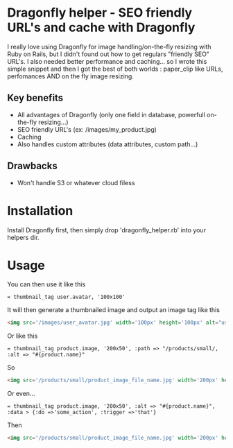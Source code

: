 Dragonfly helper - SEO friendly URL's and cache with Dragonfly
===================================

I really love using Dragonfly for image handling/on-the-fly resizing with Ruby on Rails, but I didn't found out how to get regulars "friendly SEO" URL's.
I also needed better performance and caching... so I wrote this simple snippet and then I got the best of both worlds : paper_clip like URLs, perfomances AND on the fly image resizing.   


## Key benefits

* All advantages of Dragonfly (only one field in database, powerfull on-the-fly resizing...)  
* SEO friendly URL's (ex: /images/my_product.jpg)
* Caching
* Also handles custom attributes (data attributes, custom path...)

## Drawbacks

* Won't handle S3 or whatever cloud filess

Installation
===================================

Install Dragonfly first, then simply drop 'dragonfly_helper.rb' into your helpers dir. 

Usage
===================================

You can then use it like this

```haml
= thumbnail_tag user.avatar, '100x100'
```

It will then generate a thumbnailed image and output an image tag like this

```html
<img src='/images/user_avatar.jpg' width='100px' height='100px' alt="user_avatar">
```

Or like this

```haml
= thumbnail_tag product.image, '200x50', :path => "/products/small/, :alt => "#{product.name}"
```

So

```html
<img src='/products/small/product_image_file_name.jpg' width='200px' height='50px' alt="such a nice product name">
```

Or even...

```haml
= thumbnail_tag product.image, '200x50', :alt => "#{product.name}", :data > {:do =>'some_action', :trigger =>'that'}
```

Then

```html
<img src='/products/small/product_image_file_name.jpg' width='200px' height='50px' alt="such a nice product name" data-do='some_action' data-trigger='that'>
```

